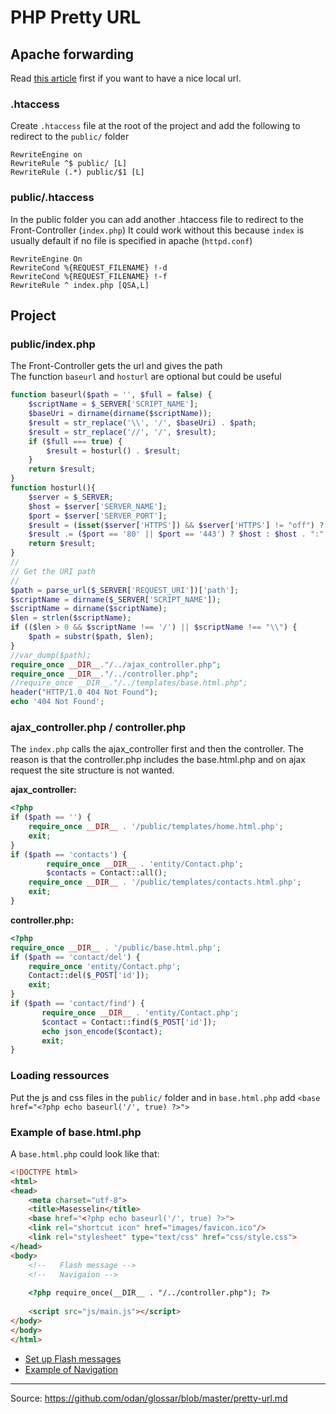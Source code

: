 # PHP Pretty URL

## Apache forwarding
Read [this article](https://github.com/samuelgfeller/documentation/blob/master/virtual-host.md) first if you want to have a nice local url.
### .htaccess  

Create `.htaccess` file at the root of the project and add the following to redirect to the `public/` folder
```
RewriteEngine on
RewriteRule ^$ public/ [L]
RewriteRule (.*) public/$1 [L]
```
### public/.htaccess  

In the public folder you can add another .htaccess file to redirect to the Front-Controller (`index.php`)
It could work without this because `index` is usually default if no file is specified in apache (`httpd.conf`) 
```
RewriteEngine On
RewriteCond %{REQUEST_FILENAME} !-d
RewriteCond %{REQUEST_FILENAME} !-f
RewriteRule ^ index.php [QSA,L]
```
## Project 
### public/index.php  

The Front-Controller gets the url and gives the path  
The function `baseurl` and `hosturl` are optional but could be useful
```php
function baseurl($path = '', $full = false) {
	$scriptName = $_SERVER['SCRIPT_NAME'];
	$baseUri = dirname(dirname($scriptName));
	$result = str_replace('\\', '/', $baseUri) . $path;
	$result = str_replace('//', '/', $result);
	if ($full === true) {
		$result = hosturl() . $result;
	}
	return $result;
}
function hosturl(){
	$server = $_SERVER;
	$host = $server['SERVER_NAME'];
	$port = $server['SERVER_PORT'];
	$result = (isset($server['HTTPS']) && $server['HTTPS'] != "off") ? "https://" : "http://";
	$result .= ($port == '80' || $port == '443') ? $host : $host . ":" . $port;
	return $result;
}
//
// Get the URI path
//
$path = parse_url($_SERVER['REQUEST_URI'])['path'];
$scriptName = dirname($_SERVER['SCRIPT_NAME']);
$scriptName = dirname($scriptName);
$len = strlen($scriptName);
if (($len > 0 && $scriptName !== '/') || $scriptName !== "\\") {
	$path = substr($path, $len);
}
//var_dump($path);
require_once __DIR__."/../ajax_controller.php";
require_once __DIR__."/../controller.php";
//require_once __DIR__."/../templates/base.html.php";
header("HTTP/1.0 404 Not Found");
echo '404 Not Found';
```
### ajax_controller.php / controller.php
The `index.php` calls the ajax_controller first and then the controller. The reason is that the controller.php includes the base.html.php and on ajax request the site structure is not wanted.   

**ajax_controller:**
```php
<?php
if ($path == '') {
	require_once __DIR__ . '/public/templates/home.html.php';
	exit;
}
if ($path == 'contacts') {
        require_once __DIR__ . 'entity/Contact.php';
        $contacts = Contact::all();
	require_once __DIR__ . '/public/templates/contacts.html.php';
	exit;
}
```
**controller.php:**
```php
<?php
require_once __DIR__ . '/public/base.html.php';
if ($path == 'contact/del') {
	require_once 'entity/Contact.php';
	Contact::del($_POST['id']);
	exit;
}
if ($path == 'contact/find') {
       require_once __DIR__ . 'entity/Contact.php';
       $contact = Contact::find($_POST['id']);
       echo json_encode($contact);
       exit;
}	
```
### Loading ressources
Put the js and css files in the `public/` folder and in `base.html.php` add `<base href="<?php echo baseurl('/', true) ?>">`  

### Example of base.html.php  
A `base.html.php` could look like that:
```html
<!DOCTYPE html>
<html>
<head>
    <meta charset="utf-8">
    <title>Masesselin</title>
    <base href="<?php echo baseurl('/', true) ?>">
    <link rel="shortcut icon" href="images/favicon.ico"/>
    <link rel="stylesheet" type="text/css" href="css/style.css">
</head>
<body>	
    <!--   Flash message -->
    <!--   Navigaion --> 
	
    <?php require_once(__DIR__ . "/../controller.php"); ?>
	
    <script src="js/main.js"></script>
</body>
</body>
</html>	
```
* [Set up Flash messages](https://github.com/samuelgfeller/documentation/blob/master/flash-message.md)  
* [Example of Navigation](https://github.com/samuelgfeller/documentation/blob/master/css-menu.md) 
***
Source: https://github.com/odan/glossar/blob/master/pretty-url.md
